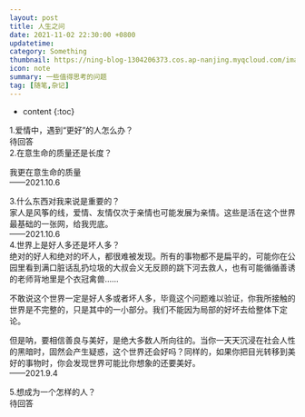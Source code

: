 ```yaml
---
layout: post
title: 人生之问
date: 2021-11-02 22:30:00 +0800
updatetime:
category: Something
thumbnail: https://ning-blog-1304206373.cos.ap-nanjing.myqcloud.com/image/thumbnail/towfiqu-barbhuiya-oZuBNC-6E2s-unsplash.jpg
icon: note
summary: 一些值得思考的问题
tag: [随笔,杂记]
---
```



* content
{:toc}

<div class="note info no-icon">1.爱情中，遇到“更好”的人怎么办？</div>
待回答

<div class="note info no-icon">2.在意生命的质量还是长度？</div>

我更在意生命的质量<br>
——2021.10.6

<div class="note info no-icon">3.什么东西对我来说是重要的？</div>
家人是风筝的线，爱情、友情仅次于亲情也可能发展为亲情。这些是活在这个世界最基础的一张网，给我兜底。<br>
——2021.10.6

<div class="note info no-icon">4.世界上是好人多还是坏人多？</div>
绝对的好人和绝对的坏人，都很难被发现。所有的事物都不是扁平的，可能你在公园里看到满口脏话乱扔垃圾的大叔会义无反顾的跳下河去救人，也有可能循循善诱的老师背地里是个衣冠禽兽……<br>

不敢说这个世界一定是好人多或者坏人多，毕竟这个问题难以验证，你我所接触的世界是不完整的，只是其中的一小部分。我们不能因为局部的好坏去给整体下定论。<br>

但是呐，要相信善良与美好，是绝大多数人所向往的。当你一天天沉浸在社会人性的黑暗时，固然会产生疑惑，这个世界还会好吗？同样的，如果你把目光转移到美好的事物时，你会发现世界可能比你想象的还要美好。<br>
——2021.9.4

<div class="note info no-icon">5.想成为一个怎样的人？</div>
待回答
